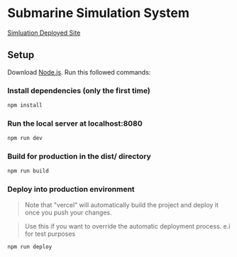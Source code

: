 # Submarine Simulation System

[Simluation Deployed Site](https://submarine-simulation-system.vercel.app/) 

## Setup
Download [Node.js](https://nodejs.org/en/download/).
Run this followed commands:


### Install dependencies (only the first time)
``` bash
npm install
```

### Run the local server at localhost:8080
``` bash
npm run dev
```

### Build for production in the dist/ directory
``` bash
npm run build
```

### Deploy into production environment
> Note that "vercel" will automatically build the project and deploy it once you push your changes.

> Use this if you want to override the automatic deployment process. e.i for test purposes

``` bash
npm run deploy
```

